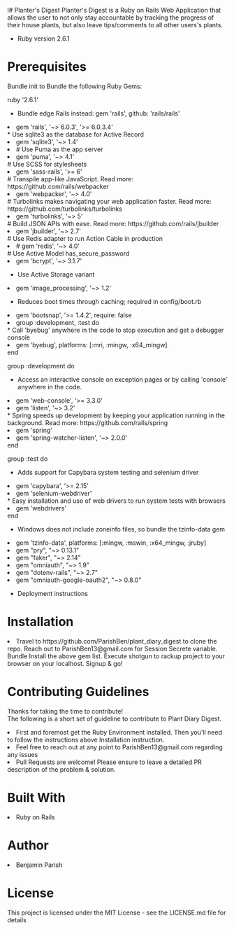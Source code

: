 l# Planter's Digest
Planter's Digest is a Ruby on Rails Web Application that allows the user to not only stay accountable by tracking the progress of their house plants, but also leave tips/comments to all other users's plants.

* Ruby version
2.6.1


# Prerequisites
Bundle init to Bundle the following Ruby Gems:

ruby '2.6.1'

* Bundle edge Rails instead: gem 'rails', github: 'rails/rails'
<li>gem 'rails', '~> 6.0.3', '>= 6.0.3.4'</li>
* Use sqlite3 as the database for Active Record
<li>gem 'sqlite3', '~> 1.4'</li>
<li># Use Puma as the app server
<li>gem 'puma', '~> 4.1'</li>
# Use SCSS for stylesheets
<li>gem 'sass-rails', '>= 6'</li>
# Transpile app-like JavaScript. Read more: https://github.com/rails/webpacker
<li>gem 'webpacker', '~> 4.0'</li>
# Turbolinks makes navigating your web application faster. Read more: https://github.com/turbolinks/turbolinks
<li>gem 'turbolinks', '~> 5'</li>
# Build JSON APIs with ease. Read more: https://github.com/rails/jbuilder
<li>gem 'jbuilder', '~> 2.7'</li>
# Use Redis adapter to run Action Cable in production
<li># gem 'redis', '~> 4.0'</li>
# Use Active Model has_secure_password
<li>gem 'bcrypt', '~> 3.1.7'</li>

* Use Active Storage variant
 <li>gem 'image_processing', '~> 1.2'</li>

* Reduces boot times through caching; required in config/boot.rb
<li>gem 'bootsnap', '>= 1.4.2', require: false</li>

<li>group :development, :test do</li>
  * Call 'byebug' anywhere in the code to stop execution and get a debugger console
  <li>gem 'byebug', platforms: [:mri, :mingw, :x64_mingw]</li>
end

group :development do
  * Access an interactive console on exception pages or by calling 'console' anywhere in the code.
  <li>gem 'web-console', '>= 3.3.0'</li>
  <li>gem 'listen', '~> 3.2'</li>
  * Spring speeds up development by keeping your application running in the background. Read more: https://github.com/rails/spring
  <li>gem 'spring'</li>
  <li>gem 'spring-watcher-listen', '~> 2.0.0'</li>
end

group :test do
  * Adds support for Capybara system testing and selenium driver
  <li>gem 'capybara', '>= 2.15'</li>
  <li>gem 'selenium-webdriver'</li>
  * Easy installation and use of web drivers to run system tests with browsers
  <li>gem 'webdrivers'</li>
end

* Windows does not include zoneinfo files, so bundle the tzinfo-data gem
<li>gem 'tzinfo-data', platforms: [:mingw, :mswin, :x64_mingw, :jruby]</li>

<li>gem "pry", "~> 0.13.1"</li>

<li>gem "faker", "~> 2.14"</li>

<li>gem "omniauth", "~> 1.9"</li>

<li>gem "dotenv-rails", "~> 2.7"</li>

<li>gem "omniauth-google-oauth2", "~> 0.8.0"</li>



* Deployment instructions

# Installation
<li>
Travel to https://github.com/ParishBen/plant_diary_digest to clone the repo. 
Reach out to ParishBen13@gmail.com for Session Secrete variable.
Bundle Install the above gem list.
Execute shotgun to rackup project to your browser on your localhost.
Signup & go!
</li>

# Contributing Guidelines
<p> Thanks for taking the time to contribute!<br>
The following is a short set of guideline to contribute to Plant Diary Digest.<br></p>
<li>
First and foremost get the Ruby Environment installed.  Then you'll need to follow the instructions above Installation instruction. 
</li>
<li>Feel free to reach out at any point to ParishBen13@gmail.com regarding any issues</li>
<li>Pull Requests are welcome! Please ensure to leave a detailed PR description of the problem & solution.</li>

# Built With
<li>
Ruby on Rails
</li>

# Author
<li> Benjamin Parish</li>

# License

This project is licensed under the MIT License - see the LICENSE.md file for details

